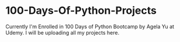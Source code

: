 # 100-Days-Of-Python-Projects
Currently I'm Enrolled in 100 Days of Python Bootcamp by Agela Yu at Udemy. I will be uploading all my projects here.
